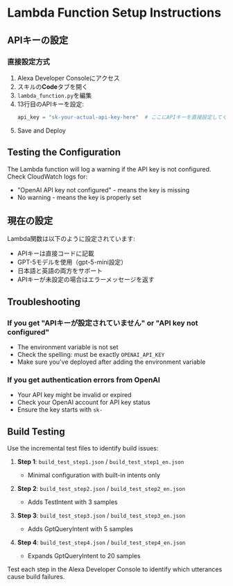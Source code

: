 # Lambda Function Setup Instructions

## APIキーの設定

### 直接設定方式

1. Alexa Developer Consoleにアクセス
2. スキルの**Code**タブを開く
3. `lambda_function.py`を編集
4. 13行目のAPIキーを設定:
   ```python
   api_key = "sk-your-actual-api-key-here"  # ここにAPIキーを直接設定してください
   ```
5. Save and Deploy

## Testing the Configuration

The Lambda function will log a warning if the API key is not configured. Check CloudWatch logs for:
- "OpenAI API key not configured" - means the key is missing
- No warning - means the key is properly set

## 現在の設定

Lambda関数は以下のように設定されています:
- APIキーは直接コードに記載
- GPT-5モデルを使用（gpt-5-mini設定）
- 日本語と英語の両方をサポート
- APIキーが未設定の場合はエラーメッセージを返す

## Troubleshooting

### If you get "APIキーが設定されていません" or "API key not configured"
- The environment variable is not set
- Check the spelling: must be exactly `OPENAI_API_KEY`
- Make sure you've deployed after adding the environment variable

### If you get authentication errors from OpenAI
- Your API key might be invalid or expired
- Check your OpenAI account for API key status
- Ensure the key starts with `sk-`

## Build Testing

Use the incremental test files to identify build issues:

1. **Step 1**: `build_test_step1.json` / `build_test_step1_en.json`
   - Minimal configuration with built-in intents only

2. **Step 2**: `build_test_step2.json` / `build_test_step2_en.json`
   - Adds TestIntent with 3 samples

3. **Step 3**: `build_test_step3.json` / `build_test_step3_en.json`
   - Adds GptQueryIntent with 5 samples

4. **Step 4**: `build_test_step4.json` / `build_test_step4_en.json`
   - Expands GptQueryIntent to 20 samples

Test each step in the Alexa Developer Console to identify which utterances cause build failures.